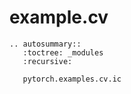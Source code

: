 # example.cv

```{eval-rst}
.. autosummary::
   :toctree: _modules
   :recursive:

   pytorch.examples.cv.ic
```
